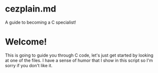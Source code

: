 # cezplain.md
A guide to becoming a C specialist!
# Welcome!
This is going to guide you through C code, let's just get started by looking at one of the files.
I have a sense of humor that I show in this script so I'm sorry if you don't like it.
